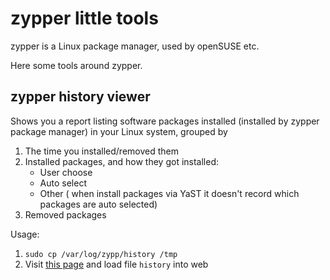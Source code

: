 # zypper little tools

zypper is a Linux package manager, used by openSUSE etc.

Here some tools around zypper.

## zypper history viewer

Shows you a report listing software packages installed (installed by zypper package manager) in your Linux system, grouped by

1. The time you installed/removed them
2. Installed packages, and how they got installed:
   - User choose
   - Auto select
   - Other ( when install packages via YaST it doesn't record which packages are auto selected)
3. Removed packages

Usage:

1. `sudo cp /var/log/zypp/history /tmp`
1. Visit [this page](https://garywill.github.io/zypper_little_tools/) and load file `history` into web

